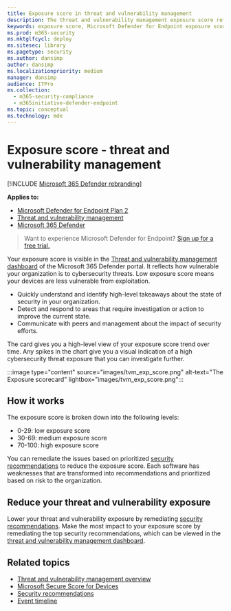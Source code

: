 ```yaml
---
title: Exposure score in threat and vulnerability management
description: The threat and vulnerability management exposure score reflects how vulnerable your organization is to cybersecurity threats.
keywords: exposure score, Microsoft Defender for Endpoint exposure score, Microsoft Defender for Endpoint tvm exposure score, organization exposure score, tvm organization exposure score, threat and vulnerability management, Microsoft Defender for Endpoint
ms.prod: m365-security
ms.mktglfcycl: deploy
ms.sitesec: library
ms.pagetype: security
ms.author: dansimp
author: dansimp
ms.localizationpriority: medium
manager: dansimp
audience: ITPro
ms.collection: 
  - m365-security-compliance
  - m365initiative-defender-endpoint
ms.topic: conceptual
ms.technology: mde
---
```

# Exposure score - threat and vulnerability management

[!INCLUDE [Microsoft 365 Defender rebranding](../../includes/microsoft-defender.md)]

**Applies to:**

- [Microsoft Defender for Endpoint Plan 2](https://go.microsoft.com/fwlink/?linkid=2154037)
- [Threat and vulnerability management](next-gen-threat-and-vuln-mgt.md)
- [Microsoft 365 Defender](https://go.microsoft.com/fwlink/?linkid=2118804)

> Want to experience Microsoft Defender for Endpoint? [Sign up for a free trial.](https://signup.microsoft.com/create-account/signup?products=7f379fee-c4f9-4278-b0a1-e4c8c2fcdf7e&ru=https://aka.ms/MDEp2OpenTrial?ocid=docs-wdatp-portaloverview-abovefoldlink)

Your exposure score is visible in the [Threat and vulnerability management dashboard](tvm-dashboard-insights.md) of the Microsoft 365 Defender portal. It reflects how vulnerable your organization is to cybersecurity threats. Low exposure score means your devices are less vulnerable from exploitation.

- Quickly understand and identify high-level takeaways about the state of security in your organization.
- Detect and respond to areas that require investigation or action to improve the current state.
- Communicate with peers and management about the impact of security efforts.

The card gives you a high-level view of your exposure score trend over time. Any spikes in the chart give you a visual indication of a high cybersecurity threat exposure that you can investigate further.

:::image type="content" source="images/tvm_exp_score.png" alt-text="The Exposure scorecard" lightbox="images/tvm_exp_score.png":::

## How it works

The exposure score is broken down into the following levels:

- 0-29: low exposure score
- 30-69: medium exposure score
- 70-100: high exposure score

You can remediate the issues based on prioritized [security recommendations](tvm-security-recommendation.md) to reduce the exposure score. Each software has weaknesses that are transformed into recommendations and prioritized based on risk to the organization.

## Reduce your threat and vulnerability exposure

Lower your threat and vulnerability exposure by remediating [security recommendations](tvm-security-recommendation.md). Make the most impact to your exposure score by remediating the top security recommendations, which can be viewed in the [threat and vulnerability management dashboard](tvm-dashboard-insights.md).

## Related topics

- [Threat and vulnerability management overview](next-gen-threat-and-vuln-mgt.md)
- [Microsoft Secure Score for Devices](tvm-microsoft-secure-score-devices.md)
- [Security recommendations](tvm-security-recommendation.md)
- [Event timeline](threat-and-vuln-mgt-event-timeline.md)
